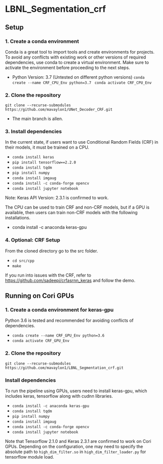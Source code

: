 # LBNL_Segmentation_crf

## Setup
### 1. Create a conda environment 
Conda is a great tool to import tools and create environments for projects. To avoid any conflicts with existing work or other versions of required dependencies, use conda to create a virtual environment. Make sure to activate the environment before proceeding to the next steps.
- Python Version: 3.7 (Untested on different python versions)
`conda create --name CRF_CPU_Env python=3.7 `
`conda activate CRF_CPU_Env`

### 2. Clone the repository
`git clone --recurse-submodules https://github.com/mavaylon1/UNet_Decoder_CRF.git`
- The main branch is allen.

### 3. Install dependencies
In the current state, if users want to use Conditional Random Fields (CRF) in their models, it must be trained on a CPU. 
- `conda install keras` 
- `pip install tensorflow==2.2.0`
- `conda install tqdm`
- `pip install numpy`
- `conda install imgaug`
- `conda install -c conda-forge opencv`
- `conda install jupyter notebook`

Note: Keras API Version: 2.3.1 is confirmed to work.

The CPU can be used to train CRF and non-CRF models, but if a GPU is available, then users can train non-CRF models with the following installations.
- conda install -c anaconda keras-gpu

### 4. Optional: CRF Setup
From the cloned directory go to the src folder.
- `cd src/cpp`
- `make`

If you run into issues with the CRF, refer to https://github.com/sadeepj/crfasrnn_keras and follow the demo.

## Running on Cori GPUs
### 1. Create a conda environment for keras-gpu
Python 3.6 is tested and recommended for avoiding conflicts of dependencies.
- `conda create --name CRF_GPU_Env python=3.6`
- `conda activate CRF_GPU_Env`

### 2. Clone the repository
`git clone --recurse-submodules https://github.com/mavaylon1/LBNL_Segmentation_crf.git`

### Install dependencies
To run the pipeline using GPUs, users need to install keras-gpu, which includes keras, tensorflow along with cudnn libraries.  
- `conda install -c anaconda keras-gpu`
- `conda install tqdm`
- `pip install numpy`
- `conda install imgaug`
- `conda install -c conda-forge opencv`
- `conda install jupyter notebook`

Note that Tensorflow 2.1.0 and Keras 2.3.1 are confirmed to work on Cori GPUs. Depending on the configuration, one may need to specify the absolute path to `high_dim_filter.so` in `high_dim_filter_loader.py` for tensorflow module load.
